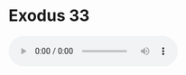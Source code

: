 # Exodus 33

<audio controls>
  <source src="https://openbible.com/audio/hays/BSB_02_Exo_033_H.mp3" type="audio/mp3" />
  <a href="https://openbible.com/audio/hays/BSB_02_Exo_033_H.mp3" download="https://openbible.com/audio/hays/BSB_02_Exo_033_H.mp3">Download MP3 audio</a>.
</audio>

<!--@include: @/bible/translations/bsb/02_exo/verses/033.md-->